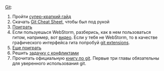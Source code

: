 [Git](https://github.com/kontur-courses/git-materials):
1. Пройти [супер-краткий гайд](http://rogerdudler.github.io/git-guide/)
2. Скачать [Git Cheat Sheet](https://github.com/kontur-courses/git-cheatsheet-visual), чтобы был под рукой
3. [Поиграть](https://learngitbranching.js.org/)
4. Если пользуешься WebStorm, разберись, как в нем пользоваться гитом, например, вот [видео](https://youtu.be/e67BY0y-XlA). Если у тебя не WebStorm, то в качестве графического интерфейса гита попробуй [git extensions](https://gitextensions.github.io/).
5. [Еще поиграть](https://github.com/git-game/git-game)
6. Решить [задачку с конфликтами](https://github.com/kontur-courses/git-merge-task)
7. Прочитать официальную [книгу по git](http://git-scm.com/book/ru/v2). Первые три главы обязательны для уверенного использования git.

